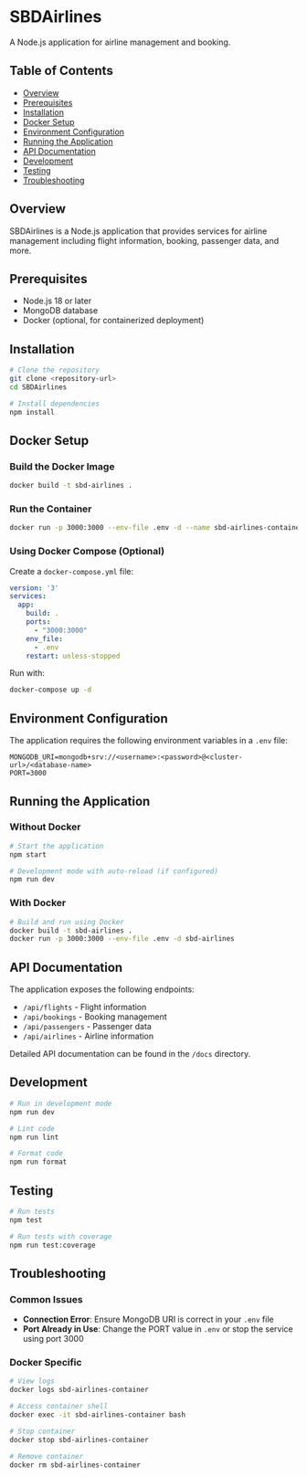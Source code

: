 # SBDAirlines

A Node.js application for airline management and booking.

## Table of Contents

- [Overview](#overview)
- [Prerequisites](#prerequisites)
- [Installation](#installation)
- [Docker Setup](#docker-setup)
- [Environment Configuration](#environment-configuration)
- [Running the Application](#running-the-application)
- [API Documentation](#api-documentation)
- [Development](#development)
- [Testing](#testing)
- [Troubleshooting](#troubleshooting)

## Overview

SBDAirlines is a Node.js application that provides services for airline management including flight information, booking, passenger data, and more.

## Prerequisites

- Node.js 18 or later
- MongoDB database
- Docker (optional, for containerized deployment)

## Installation

```bash
# Clone the repository
git clone <repository-url>
cd SBDAirlines

# Install dependencies
npm install
```

## Docker Setup

### Build the Docker Image

```bash
docker build -t sbd-airlines .
```

### Run the Container

```bash
docker run -p 3000:3000 --env-file .env -d --name sbd-airlines-container sbd-airlines
```

### Using Docker Compose (Optional)

Create a `docker-compose.yml` file:

```yaml
version: '3'
services:
  app:
    build: .
    ports:
      - "3000:3000"
    env_file:
      - .env
    restart: unless-stopped
```

Run with:

```bash
docker-compose up -d
```

## Environment Configuration

The application requires the following environment variables in a `.env` file:

```
MONGODB_URI=mongodb+srv://<username>:<password>@<cluster-url>/<database-name>
PORT=3000
```

## Running the Application

### Without Docker

```bash
# Start the application
npm start

# Development mode with auto-reload (if configured)
npm run dev
```

### With Docker

```bash
# Build and run using Docker
docker build -t sbd-airlines .
docker run -p 3000:3000 --env-file .env -d sbd-airlines
```

## API Documentation

The application exposes the following endpoints:

- `/api/flights` - Flight information
- `/api/bookings` - Booking management
- `/api/passengers` - Passenger data
- `/api/airlines` - Airline information

Detailed API documentation can be found in the `/docs` directory.

## Development

```bash
# Run in development mode
npm run dev

# Lint code
npm run lint

# Format code
npm run format
```

## Testing

```bash
# Run tests
npm test

# Run tests with coverage
npm run test:coverage
```

## Troubleshooting

### Common Issues

- **Connection Error**: Ensure MongoDB URI is correct in your `.env` file
- **Port Already in Use**: Change the PORT value in `.env` or stop the service using port 3000

### Docker Specific

```bash
# View logs
docker logs sbd-airlines-container

# Access container shell
docker exec -it sbd-airlines-container bash

# Stop container
docker stop sbd-airlines-container

# Remove container
docker rm sbd-airlines-container
```